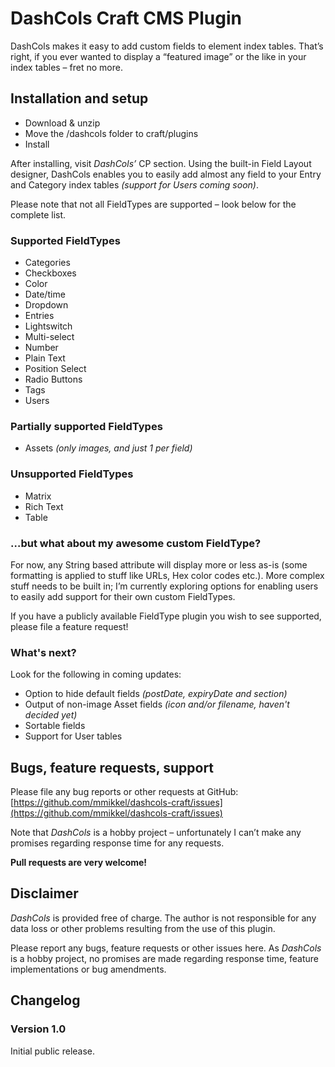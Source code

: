 # DashCols Craft CMS Plugin

DashCols makes it easy to add custom fields to element index tables.
That’s right, if you ever wanted to display a “featured image” or the like in your index tables – fret no more.

## Installation and setup

* Download & unzip
* Move the /dashcols folder to craft/plugins
* Install

After installing, visit _DashCols’_ CP section. Using the built-in Field Layout designer, DashCols enables you to easily add almost any field to your Entry and Category index tables _(support for Users coming soon)_.

Please note that not all FieldTypes are supported – look below for the complete list.

### Supported FieldTypes

* Categories
* Checkboxes
* Color
* Date/time
* Dropdown
* Entries
* Lightswitch
* Multi-select
* Number
* Plain Text
* Position Select
* Radio Buttons
* Tags
* Users

### Partially supported FieldTypes

* Assets _(only images, and just 1 per field)_

### Unsupported FieldTypes

* Matrix
* Rich Text
* Table

### …but what about my awesome custom FieldType?

For now, any String based attribute will display more or less as-is (some formatting is applied to stuff like URLs, Hex color codes etc.). More complex stuff needs to be built in; I’m currently exploring options for enabling users to easily add support for their own custom FieldTypes.

If you have a publicly available FieldType plugin you wish to see supported, please file a feature request!

### What's next?

Look for the following in coming updates:

* Option to hide default fields _(postDate, expiryDate and section)_
* Output of non-image Asset fields _(icon and/or filename, haven't decided yet)_
* Sortable fields
* Support for User tables

## Bugs, feature requests, support

Please file any bug reports or other requests at GitHub: [https://github.com/mmikkel/dashcols-craft/issues](https://github.com/mmikkel/dashcols-craft/issues)

Note that _DashCols_ is a hobby project – unfortunately I can’t make any promises regarding response time for any requests.

**Pull requests are very welcome!**

## Disclaimer

_DashCols_ is provided free of charge. The author is not responsible for any data loss or other problems resulting from the use of this plugin.

Please report any bugs, feature requests or other issues here. As _DashCols_ is a hobby project, no promises are made regarding response time, feature implementations or bug amendments.

## Changelog

### Version 1.0

Initial public release.
